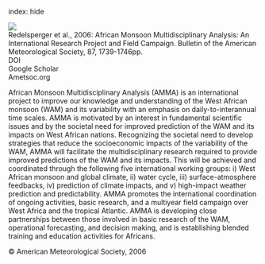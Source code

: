 index: hide

<div class="Citation">
    <div class="Citation-thumb CitationThumb-linked"  data-href="https://doi.org/10.1175/bams-87-12-1739">
      <img src="https://static.claimspace.cloud/climate-study-static/refs/thumbs/9/Redelsperger_et_al_2006-thumb.png" />
    </div>

  <div class="Citation-body">
    <div class="Citation-text">Redelsperger et al., 2006: African Monsoon Multidisciplinary Analysis: An International Research Project and Field Campaign. <span class="Article-journal">Bulletin of the American Meteorological Society, </span><span class="Article-volume">87, </span>1739-1746pp.</div>
    <div class="Citation-links">
      <div class="CitationLink" data-href="https://doi.org/10.1175/bams-87-12-1739">
        <div class="CitationLink-icon CitationLink-Doi"></div>
        <div class="CitationLink-text">DOI</div>
      </div>
      <div class="CitationLink" data-href="https://scholar.google.com/scholar?q=10.1175/bams-87-12-1739">
        <div class="CitationLink-icon CitationLink-Scholar"></div>
        <div class="CitationLink-text">Google Scholar</div>
      </div>
      <div class="CitationLink" data-href="http://journals.ametsoc.org/doi/abs/10.1175/BAMS-87-12-1739">
        <div class="CitationLink-icon CitationLink-Publisher"></div>
        <div class="CitationLink-text">Ametsoc.org</div>
      </div>
    </div>
  </div>
</div>

African Monsoon Multidisciplinary Analysis (AMMA) is an international project to improve our knowledge and understanding of the West African monsoon (WAM) and its variability with an emphasis on daily-to-interannual time scales. AMMA is motivated by an interest in fundamental scientific issues and by the societal need for improved prediction of the WAM and its impacts on West African nations. Recognizing the societal need to develop strategies that reduce the socioeconomic impacts of the variability of the WAM, AMMA will facilitate the multidisciplinary research required to provide improved predictions of the WAM and its impacts. This will be achieved and coordinated through the following five international working groups: i) West African monsoon and global climate, ii) water cycle, iii) surface-atmosphere feedbacks, iv) prediction of climate impacts, and v) high-impact weather prediction and predictability. AMMA promotes the international coordination of ongoing activities, basic research, and a multiyear field campaign over West Africa and the tropical Atlantic. AMMA is developing close partnerships between those involved in basic research of the WAM, operational forecasting, and decision making, and is establishing blended training and education activities for Africans.

<div class="Citation-copy">
&copy; American Meteorological Society, 2006
</div>